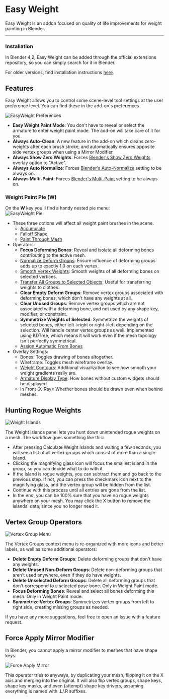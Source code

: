 # Easy Weight

Easy Weight is an addon focused on quality of life improvements for weight painting in Blender.

---

### Installation
In Blender 4.2, Easy Weight can be added through the official extensions repository, so you can simply search for it in Blender.

For older versions, find installation instructions [here](https://studio.blender.org/pipeline/addons/overview).

## Features

Easy Weight allows you to control some scene-level tool settings at the user preference level. You can find these in the add-on's preferences.

![EasyWeight Preferences](../media/addons/easy_weight/prefs.png)

- **Easy Weight Paint Mode**: You don't have to reveal or select the armature to enter weight paint mode. The add-on will take care of it for you.
- **Always Auto-Clean**: A new feature in the add-on which cleans zero-weights after each brush stroke, and automatically ensures opposite side vertex groups when using a Mirror Modifier.
- **Always Show Zero Weights**: Forces [Blender's Show Zero Weights](https://docs.blender.org/manual/en/latest/editors/3dview/display/overlays.html#bpy-types-toolsettings-vertex-group-user) overlay option to "Active".
- **Always Auto Normalize**: Forces [Blender's Auto-Normalize](https://docs.blender.org/manual/en/latest/sculpt_paint/weight_paint/tool_settings/options.html#bpy-types-toolsettings-use-auto-normalize) setting to be always on.
- **Always Multi-Paint**: Forces [Blender's Multi-Paint](https://docs.blender.org/manual/en/latest/sculpt_paint/weight_paint/tool_settings/options.html#bpy-types-toolsettings-use-multipaint) setting to be always on.

### Weight Paint Pie (W)
On the **W** key you'll find a handy nested pie menu:  
![EasyWeight Pie](../media/addons/easy_weight/pie.png)

- These three options will affect all weight paint brushes in the scene.
    - [Accumulate](https://docs.blender.org/manual/en/latest/sculpt_paint/brush/brush_settings.html#advanced)
    - [Falloff Shape](https://docs.blender.org/manual/en/latest/sculpt_paint/brush/falloff.html)
    - [Paint Through Mesh](https://docs.blender.org/manual/en/latest/sculpt_paint/brush/brush_settings.html#advanced)
- Operators:
    - **Focus Deforming Bones**: Reveal and isolate all deforming bones contributing to the active mesh.
    - [Normalize Deform Groups](https://docs.blender.org/manual/en/latest/sculpt_paint/weight_paint/editing.html#bpy-ops-object-vertex-group-normalize-all): Ensure influence of deforming groups adds up to exactly 1.0 on each vertex.
    - [Smooth Vertex Weights](https://docs.blender.org/manual/en/latest/sculpt_paint/weight_paint/editing.html#smooth): Smooth weights of all deforming bones on selected vertices.
    - [Transfer All Groups to Selected Objects](https://docs.blender.org/manual/en/latest/sculpt_paint/weight_paint/editing.html#transfer-weights): Useful for transferring weights to clothes.
    - **Clear Empty Deform Groups**: Remove vertex groups associated with deforming bones, which don't have any weights at all.
    - **Clear Unused Groups**: Remove vertex groups which are not associated with a deforming bone, and not used by any shape key, modifier, or constraint.
    - **Symmetrize Weights of Selected**: Symmetrize the weights of selected bones, either left->right or right->left depending on the selection. Will handle center vertex groups as well. Implemented using KDTree, which means it will work even if the mesh topology isn't perfectly symmetrical.
    - [Assign Automatic From Bones](https://docs.blender.org/manual/en/latest/sculpt_paint/weight_paint/editing.html#bpy-ops-paint-weight-from-bones)
- Overlay Settings:
    - Bones: Toggles drawing of bones altogether.
    - Wireframe: Toggles mesh wireframe overlay.
    - [Weight Contours](https://docs.blender.org/manual/en/latest/editors/3dview/display/overlays.html#weight-paint-overlays): Additional visualization to see how smooth your weight gradients really are.
    - [Armature Display Type](https://docs.blender.org/manual/en/latest/animation/armatures/properties/display.html#bpy-types-armature-display-type): How bones without custom widgets should be displayed.
    - In Front (X-Ray): Whether bones should be drawn even when behind meshes.

## Hunting Rogue Weights

![Weight Islands](../media/addons/easy_weight/weight_islands.png)

The Weight Islands panel lets you hunt down unintended rogue weights on a mesh. The workflow goes something like this:
- After pressing Calculate Weight Islands and waiting a few seconds, you will see a list of all vertex groups which consist of more than a single island. 
- Clicking the magnifying glass icon will focus the smallest island in the group, so you can decide what to do with it.
- If the island is rogue weights, you can subtract them and go back to the previous step. If not, you can press the checkmark icon next to the magnifying glass, and the vertex group will be hidden from the list.
- Continue with this process until all entries are gone from the list.
- In the end, you can be 100% sure that you have no rogue weights anywhere on your mesh. You may click the X button to remove the islands' data, since you no longer need it.

## Vertex Group Operators

![Vertex Group Menu](../media/addons/easy_weight/vg_context_menu.png)

The Vertex Groups context menu is re-organized with more icons and better labels, as well as some additional operators:
- **Delete Empty Deform Groups**: Delete deforming groups that don't have any weights.  
- **Delete Unused Non-Deform Groups**: Delete non-deforming groups that aren't used anywhere, even if they do have weights.  
- **Delete Unselected Deform Groups**: Delete all deforming groups that don't correspond to a selected pose bone. Only in Weight Paint mode.  
- **Focus Deforming Bones**: Reveal and select all bones deforming this mesh. Only in Weight Paint mode.  
- **Symmetrize Vertex Groups**: Symmetrizes vertex groups from left to right side, creating missing groups as needed.  

If you have any more suggestions, feel free to open an Issue with a feature request.

## Force Apply Mirror Modifier
In Blender, you cannot apply a mirror modifier to meshes that have shape keys.  

![Force Apply Mirror](../media/addons/easy_weight/force_apply_mirror.png)

This operator tries to anyways, by duplicating your mesh, flipping it on the X axis and merging into the original. It will also flip vertex groups, shape keys, shape key masks, and even (attempt) shape key drivers, assuming everything is named with .L/.R suffixes.  
